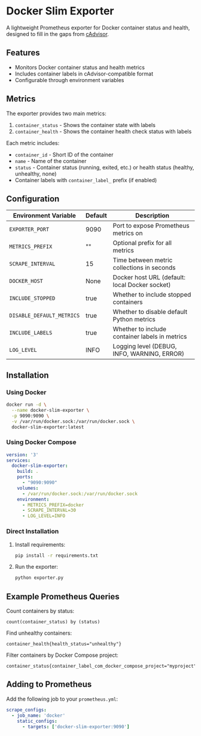 # Docker Slim Exporter

A lightweight Prometheus exporter for Docker container status and health, designed to fill in the gaps from [cAdvisor](https://github.com/google/cadvisor).

## Features

- Monitors Docker container status and health metrics
- Includes container labels in cAdvisor-compatible format
- Configurable through environment variables

## Metrics

The exporter provides two main metrics:

1. `container_status` - Shows the container state with labels
2. `container_health` - Shows the container health check status with labels

Each metric includes:
- `container_id` - Short ID of the container
- `name` - Name of the container
- `status` - Container status (running, exited, etc.) or health status (healthy, unhealthy, none)
- Container labels with `container_label_` prefix (if enabled)

## Configuration

| Environment Variable     | Default | Description                                             |
|--------------------------|---------|---------------------------------------------------------|
| `EXPORTER_PORT`          | 9090    | Port to expose Prometheus metrics on                    |
| `METRICS_PREFIX`         | ""      | Optional prefix for all metrics                         |
| `SCRAPE_INTERVAL`        | 15      | Time between metric collections in seconds              |
| `DOCKER_HOST`            | None    | Docker host URL (default: local Docker socket)          |
| `INCLUDE_STOPPED`        | true    | Whether to include stopped containers                   |
| `DISABLE_DEFAULT_METRICS`| true    | Whether to disable default Python metrics               |
| `INCLUDE_LABELS`         | true    | Whether to include container labels in metrics          |
| `LOG_LEVEL`              | INFO    | Logging level (DEBUG, INFO, WARNING, ERROR)             |

## Installation

### Using Docker

```bash
docker run -d \
  --name docker-slim-exporter \
  -p 9090:9090 \
  -v /var/run/docker.sock:/var/run/docker.sock \
  docker-slim-exporter:latest
```

### Using Docker Compose

```yaml
version: '3'
services:
  docker-slim-exporter:
    build: .
    ports:
      - "9090:9090"
    volumes:
      - /var/run/docker.sock:/var/run/docker.sock
    environment:
      - METRICS_PREFIX=docker
      - SCRAPE_INTERVAL=30
      - LOG_LEVEL=INFO
```

### Direct Installation

1. Install requirements:
   ```bash
   pip install -r requirements.txt
   ```

2. Run the exporter:
   ```bash
   python exporter.py
   ```

## Example Prometheus Queries

Count containers by status:
```
count(container_status) by (status)
```

Find unhealthy containers:
```
container_health{health_status="unhealthy"}
```

Filter containers by Docker Compose project:
```
container_status{container_label_com_docker_compose_project="myproject"}
```

## Adding to Prometheus

Add the following job to your `prometheus.yml`:

```yaml
scrape_configs:
  - job_name: 'docker'
    static_configs:
      - targets: ['docker-slim-exporter:9090']
```
